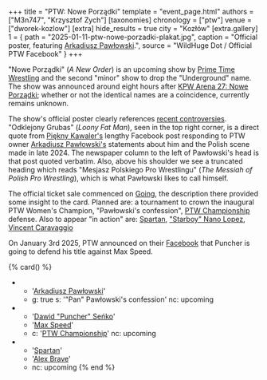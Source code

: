 +++
title = "PTW: Nowe Porządki"
template = "event_page.html"
authors = ["M3n747", "Krzysztof Zych"]
[taxonomies]
chronology = ["ptw"]
venue = ["dworek-kozlow"]
[extra]
hide_results = true
city = "Kozłów"
[extra.gallery]
1 = { path = "2025-01-11-ptw-nowe-porzadki-plakat.jpg", caption = "Official poster, featuring [Arkadiusz Pawłowski](@/w/pan-pawlowski.md).", source = "WildHuge Dot / Official PTW Facebook" }
+++

"Nowe Porządki" (_A New Order_) is an upcoming show by [Prime Time Wrestling](@/o/ptw.md) and the second "minor" show to drop the "Underground" name. The show was announced around eight hours after [KPW Arena 27: Nowe Porządki](@/e/kpw/2025-01-24-kpw-arena-27.md); whether or not the identical names are a coincidence, currently remains unknown.

The show's official poster clearly references [recent controversies](@/o/ptw.md#polish-wrestling-scene). "Odklejony Grubas" (_Loony Fat Man_), seen in the top right corner, is a direct quote from [Piękny Kawaler's](@/w/piekny-kawaler.md) lengthy Facebook post responding to PTW owner [Arkadiusz Pawłowski's](@/w/pan-pawlowski.md) statements about him and the Polish scene made in late 2024.
The newspaper column to the left of Pawłowski's head is that post quoted verbatim. Also, above his shoulder we see a truncated heading which reads "Mesjasz Polskiego Pro Wrestlingu" (_The Messiah of Polish Pro Wrestling_), which is what Pawłowski likes to call himself.

The official ticket sale commenced on [Going][going], the description there provided some insight to the card. Planned are: a tournament to crown the inaugural PTW Women's Champion, "Pawłowski's confession", [PTW Championship](@/c/ptw-championship.md) defense. Also to appear "in action" are: [Spartan](@/w/spartan.md), ["Starboy" Nano Lopez](@/w/nano-lopez.md), [Vincent Caravaggio](@/w/vincent-caravaggio.md)

On January 3rd 2025, PTW announced on their [Facebook][fb-puncher] that Puncher is going to defend his title against Max Speed.

{% card() %}
- - '[Arkadiusz Pawłowski](@/w/pan-pawlowski.md)'
  - g: true
    s: '"Pan" Pawłowski's confession'
    nc: upcoming
- - '[Dawid "Puncher" Seńko](@/w/puncher.md)'
  - '[Max Speed](@/w/max-speed.md)'
  - c: '[PTW Championship](@/c/ptw-championship.md)'
    nc: upcoming
- - '[Spartan](@/w/spartan.md)'
  - '[Alex Brave](@/w/alex-brave.md)'
  - nc: upcoming
{% end %}

[fb-puncher]: https://www.facebook.com/PrimeTimeWrestlingPL/posts/pfbid02T2fMPjNH9X8iiJ4WMjxaSAQKw6WH6AYBw8Cn6NfxaGqiPbPppdRgqDqF7NktsqFml
[going]: https://goingapp.pl/wydarzenie/gala-pro-wrestlingu-ptw-nowe-porzadki
